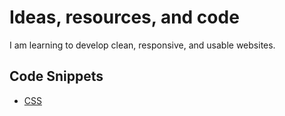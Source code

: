 <h1>Ideas, resources, and code</h1>

<p>I am learning to develop clean, responsive, and usable websites.</p>


## Code Snippets ##
* [CSS](https://github.com/garricode/hello-world/blob/master/ccs-snippets.md)
